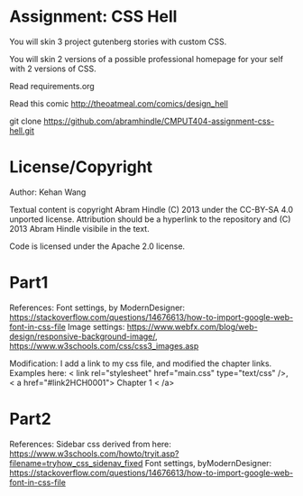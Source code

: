 Assignment: CSS Hell
====================

You will skin 3 project gutenberg stories with custom CSS.

You will skin 2 versions of a possible professional homepage for your
self with 2 versions of CSS.

Read requirements.org

Read this comic http://theoatmeal.com/comics/design_hell

git clone https://github.com/abramhindle/CMPUT404-assignment-css-hell.git

License/Copyright
=================
Author: Kehan Wang 

Textual content is copyright Abram Hindle (C) 2013 under the CC-BY-SA
4.0 unported license. Attribution should be a hyperlink to the
repository and (C) 2013 Abram Hindle visibile in the text.

Code is licensed under the Apache 2.0 license.


Part1
=================
References: 
Font settings, by ModernDesigner: https://stackoverflow.com/questions/14676613/how-to-import-google-web-font-in-css-file
Image settings: https://www.webfx.com/blog/web-design/responsive-background-image/,
                https://www.w3schools.com/css/css3_images.asp

Modification: 
I add a link to my css file, and modified the chapter links.
Examples here: < link rel="stylesheet" href="main.css" type="text/css" />,
                < a href="#link2HCH0001"> Chapter 1 < /a>

Part2
=================
References: 
Sidebar css derived from here: https://www.w3schools.com/howto/tryit.asp?filename=tryhow_css_sidenav_fixed
Font settings, byModernDesigner: https://stackoverflow.com/questions/14676613/how-to-import-google-web-font-in-css-file